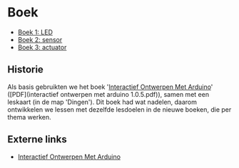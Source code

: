 # Boek

 * [Boek 1: LED](Boek_led.pdf)
 * [Boek 2: sensor](Boek_sensor.pdf)
 * [Boek 3: actuator](Boek_actuator.pdf)

## Historie

Als basis gebruikten we het boek '[Interactief Ontwerpen Met Arduino](https://sites.google.com/site/hwcontwerpen/interactief-ontwerpen-met-arduino)'
([PDF](interactief ontwerpen met arduino 1.0.5.pdf)), samen met een leskaart (in de map 'Dingen'). Dit boek had wat nadelen,
daarom ontwikkelen we lessen met dezelfde lesdoelen in de nieuwe boeken, die per thema werken.

## Externe links

 * [Interactief Ontwerpen Met Arduino](https://sites.google.com/site/hwcontwerpen/interactief-ontwerpen-met-arduino)